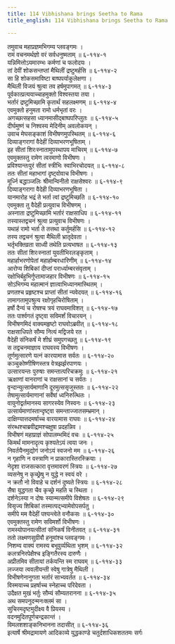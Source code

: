 ```yaml
---
title: 114 Vibhishana brings Seetha to Rama
title_english: 114 Vibhishana brings Seetha to Rama

---
```


<div class="audioEmbed"  caption="श्रीराम-हरिसीताराममूर्ति-घनपाठिभ्यां वचनम्" src="https://archive.org/download/Ramayana-recitation-Sriram-harisItArAmamUrti-Ghanapaati-v2/Kanda_6/Kanda_6_YK-114-Vibhishana_brings_Seetha_to_Rama_0.mp3"></div>

तमुवाच महाप्रज्ञमभिगम्य प्लवङ्गमः ।  
रामं वचनमर्थज्ञो वरं सर्वधनुष्मताम् ॥ ६-११४-१  
यन्निमित्तोऽयमारम्भः कर्मणां च फलोदयः ।  
तां देवीं शोकसन्तप्तां मैथिलीं द्रष्टुमर्हसि ॥ ६-११४-२  
सा हि शोकसमाविष्टा बाष्पपर्याकुलेक्षणा ।  
मैथिली विजयं श्रुत्वा तव हर्षमुपागमत् ॥ ६-११४-३  
पूर्वकात्प्रत्ययाच्चाहमुक्तो विश्वस्तया तया ।  
भर्तारं द्रष्टुमिच्छामि कृतार्थं सहलक्ष्मणम् ॥ ६-११४-४  
एवमुक्तो हनुमता रामो धर्मभृतां वरः ।  
अगच्छत्सहसा ध्यानमासीद्बाष्पपरिप्लुतः ॥ ६-११४-५  
दीर्घमुष्णं च निश्वस्य मेदिनीम् अवलोकयन् ।  
उवाच मेघसङ्काशं विभीषणमुपस्थितम् ॥ ६-११४-६  
दिव्याङ्गरागां वैदेहीं दिव्याभरणभूषिताम् ।  
इह सीतां शिरःस्नातामुपस्थापय माचिरम् ॥ ६-११४-७  
एवमुक्तस्तु रामेण त्वरमाणो विभीषणः ।  
प्रविश्यान्तःपुरं सीतां स्त्रीभिः स्वाभिरचोदयत् ॥ ६-११४-८  
ततः सीतां महाभागां दृष्ट्वोवाच विभीषणः ।  
मूर्ध्नि बद्धाञ्जलिः श्रीमान्विनीतो राक्षसेश्वरः ॥ ६-११४-९  
दिव्याङ्गरागा वैदेही दिव्याभरणभूषिता ।  
यानमारोह भद्रं ते भर्ता त्वां द्रष्टुमिच्छति ॥ ६-११४-१०  
एवमुक्ता तु वैदेही प्रत्युवाच विभीषणम् ।  
अस्नाता द्रष्टुमिच्छामि भर्तारं राक्षसाधिप ॥ ६-११४-११  
तस्यास्तद्वचनं श्रुत्वा प्रत्युवाच विभीषणः ।  
यथाहं रामो भर्ता ते तत्तथा कर्तुमर्हसि ॥ ६-११४-१२  
तस्य तद्वचनं श्रुत्वा मैथिली भ्रातृदेवता ।  
भर्तृभक्तिव्रता साध्वी तथेति प्रत्यभाषत ॥ ६-११४-१३  
ततः सीतां शिरःस्नातां युवतीभिरलङ्कृताम् ।  
महार्हाभरणोपेतां महार्हाम्बरधारिणीम् ॥ ६-११४-१४  
आरोप्य शिबिकां दीप्तां परार्ध्याम्बरसंवृताम् ।  
रक्षोभिर्बहुभिर्गुप्तामाजहार विभीषणः ॥ ६-११४-१५  
सोऽभिगम्य महात्मानं ज्ञात्वाभिध्यानमास्थितम् ।  
प्रणतश्च प्रहृष्टश्च प्राप्तां सीतां न्यवेदयत् ॥ ६-११४-१६  
तामागतामुपश्रुत्य रक्षोगृहचिरोषिताम् ।  
हर्षो दैन्यं च रोषश्च त्रयं राघवमाविशत् ॥ ६-११४-१७  
ततः पार्श्वगतं दृष्ट्वा सविमर्शं विचारयन् ।  
विभीषणमिदं वाक्यमहृष्टो राघवोऽब्रवीत् ॥ ६-११४-१८  
राक्षसाधिपते सौम्य नित्यं मद्विजये रत ।  
वैदेही संनिकर्षं मे शीघ्रं समुपगच्छतु ॥ ६-११४-१९  
स तद्वचनमाज्ञाय राघवस्य विभीषणः ।  
तूर्णमुत्सारणे यत्नं कारयामास सर्वतः ॥ ६-११४-२०  
कञ्चुकोष्णीषिणस्तत्र वेत्रझर्झरपाणयः ।  
उत्सारयन्तः पुरुषाः समन्तात्परिचक्रमुः ॥ ६-११४-२१  
ऋक्षाणां वानराणां च राक्षसानां च सर्वतः ।  
वृन्दान्युत्सार्यमाणानि दूरमुत्ससृजुस्ततः ॥ ६-११४-२२  
तेषामुत्सार्यमाणानां सर्वेषां ध्वनिरुत्थितः ।  
वायुनोद्वर्तमानस्य सागरस्येव निस्वनः ॥ ६-११४-२३  
उत्सार्यमाणांस्तान्दृष्ट्वा समन्ताज्जातसम्भ्रमान् ।  
दाक्षिण्यात्तदमर्षाच्च वारयामास राघवः ॥ ६-११४-२४  
संरब्धश्चाब्रवीद्रामश्चक्षुषा प्रदहन्निव ।  
विभीषणं महाप्राज्ञं सोपालम्भमिदं वचः ॥ ६-११४-२५  
किमर्थं मामनादृत्य कृश्यतेऽयं त्वया जनः ।  
निवर्तयैनमुद्योगं जनोऽयं स्वजनो मम ॥ ६-११४-२६  
न गृहाणि न वस्त्राणि न प्राकारास्तिरस्क्रियाः ।  
नेदृशा राजसत्कारा वृत्तमावरणं स्त्रियः ॥ ६-११४-२७  
व्यसनेषु न कृच्छ्रेषु न युद्धे न स्वयं वरे ।  
न क्रतौ नो विवाहे च दर्शनं दुष्यते स्त्रियः ॥ ६-११४-२८  
सैषा युद्धगता चैव कृच्छ्रे महति च स्थिता ।  
दर्शनेऽस्या न दोषः स्यान्मत्समीपे विशेषतः ॥ ६-११४-२९  
विसृज्य शिबिकां तस्मात्पद्भ्यामेवोपसर्पतु ।  
समीपे मम वैदेहीं पश्यन्त्वेते वनौकसः ॥ ६-११४-३०  
एवमुक्तस्तु रामेण सविमर्शो विभीषणः ।  
रामस्योपानयत्सीतां संनिकर्षं विनीतवत् ॥ ६-११४-३१  
ततो लक्ष्मणसुग्रीवौ हनूमांश्च प्लवङ्गमः ।  
निशम्य वाक्यं रामस्य बभूवुर्व्यथिता भृशम् ॥ ६-११४-३२  
कलत्रनिरपेक्षैश्च इङ्गितैरस्य दारुणैः ।  
अप्रीतमिव सीतायां तर्कयन्ति स्म राघवम् ॥ ६-११४-३३  
लज्जया त्ववलीयन्ती स्वेषु गात्रेषु मैथिली ।  
विभीषणेनानुगता भर्तारं साभ्यवर्तत ॥ ६-११४-३४  
विस्मयाच्च प्रहर्षाच्च स्नेहाच्च परिदेवता ।  
उदैक्षत मुखं भर्तुः सौम्यं सौम्यतरानना ॥ ६-११४-३५  
अथ समपनुदन्मनःक्लमं सा ।  
सुचिरमदृष्टमुदीक्ष्य वै प्रियस्य ।  
वदनमुदितपूर्णचन्द्रकान्तं ।  
विमलशशाङ्कनिभानना तदासीत् ॥ ६-११४-३६  
इत्यार्षे श्रीमद्रामायणे आदिकाव्ये युद्धकाण्डे चतुर्दशाधिकशततमः सर्गः